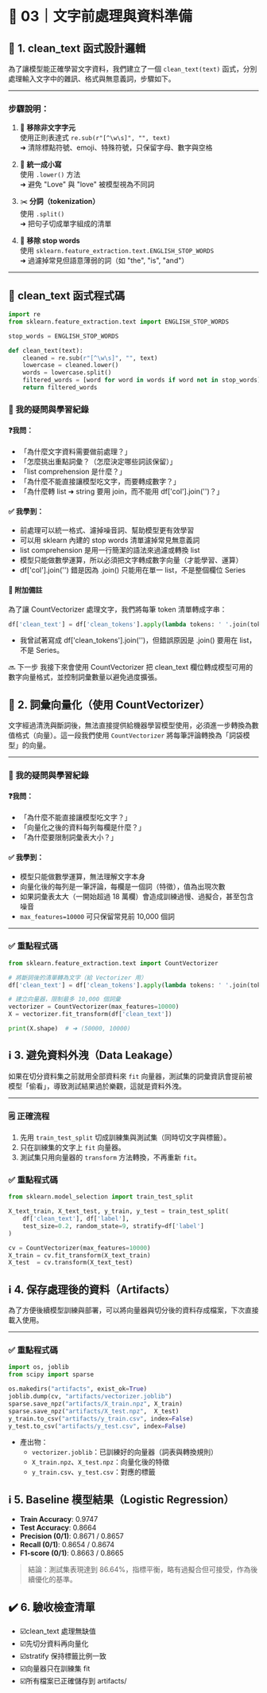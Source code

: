 # 🧹 03｜文字前處理與資料準備



## 🧩 1. clean_text 函式設計邏輯

為了讓模型能正確學習文字資料，我們建立了一個 `clean_text(text)` 函式，分別處理輸入文字中的雜訊、格式與無意義詞，步驟如下。

---

### 步驟說明：

1. 🧽 **移除非文字字元**  
   使用正則表達式 `re.sub(r"[^\w\s]", "", text)`  
   ➜ 清除標點符號、emoji、特殊符號，只保留字母、數字與空格  

2. 🔡 **統一成小寫**  
   使用 `.lower()` 方法  
   ➜ 避免 "Love" 與 "love" 被模型視為不同詞  

3. ✂️ **分詞（tokenization）**  
   使用 `.split()`  
   ➜ 把句子切成單字組成的清單  

4. 🚫 **移除 stop words**  
   使用 `sklearn.feature_extraction.text.ENGLISH_STOP_WORDS`  
   ➜ 過濾掉常見但語意薄弱的詞（如 "the", "is", "and"）

---

## 🧪 clean_text 函式程式碼

```python
import re
from sklearn.feature_extraction.text import ENGLISH_STOP_WORDS

stop_words = ENGLISH_STOP_WORDS

def clean_text(text):
    cleaned = re.sub(r"[^\w\s]", "", text)
    lowercase = cleaned.lower()
    words = lowercase.split()
    filtered_words = [word for word in words if word not in stop_words]
    return filtered_words
```

### 🧠 我的疑問與學習紀錄

#### ❓我問：
- 「為什麼文字資料需要做前處理？」
- 「怎麼挑出重點詞彙？（怎麼決定哪些詞該保留）」
- 「list comprehension 是什麼？」
- 「為什麼不能直接讓模型吃文字，而要轉成數字？」
- 「為什麼轉 list ➜ string 要用 join，而不能用 df['col'].join('')？」

#### ✅ 我學到：
- 前處理可以統一格式、濾掉噪音詞、幫助模型更有效學習
- 可以用 sklearn 內建的 stop words 清單濾掉常見無意義詞
- list comprehension 是用一行簡潔的語法來過濾或轉換 list
- 模型只能做數學運算，所以必須把文字轉成數字向量（才能學習、運算）
- df['col'].join('') 錯是因為 .join() 只能用在單一 list，不是整個欄位 Series

#### 📎 附加備註
為了讓 CountVectorizer 處理文字，我們將每筆 token 清單轉成字串：

```python
df['clean_text'] = df['clean_tokens'].apply(lambda tokens: ' '.join(tokens))
```
- 我曾試著寫成 df['clean_tokens'].join('')，但錯誤原因是 .join() 要用在 list，不是 Series。

🔜 下一步
我接下來會使用 CountVectorizer 把 clean_text 欄位轉成模型可用的數字向量格式，並控制詞彙數量以避免過度擴張。


## 🧮 2. 詞彙向量化（使用 CountVectorizer）

文字經過清洗與斷詞後，無法直接提供給機器學習模型使用，必須進一步轉換為數值格式（向量）。這一段我們使用 `CountVectorizer` 將每筆評論轉換為「詞袋模型」的向量。

---

### 🧠 我的疑問與學習紀錄

#### ❓我問：
- 「為什麼不能直接讓模型吃文字？」
- 「向量化之後的資料每列每欄是什麼？」
- 「為什麼要限制詞彙表大小？」

#### ✅ 我學到：
- 模型只能做數學運算，無法理解文字本身
- 向量化後的每列是一筆評論，每欄是一個詞（特徵），值為出現次數
- 如果詞彙表太大（一開始超過 18 萬欄）會造成訓練過慢、過擬合，甚至包含噪音
- `max_features=10000` 可只保留常見前 10,000 個詞

---

### ✅ 重點程式碼

```python
from sklearn.feature_extraction.text import CountVectorizer

# 將斷詞後的清單轉為文字（給 Vectorizer 用）
df['clean_text'] = df['clean_tokens'].apply(lambda tokens: ' '.join(tokens))

# 建立向量器，限制最多 10,000 個詞彙
vectorizer = CountVectorizer(max_features=10000)
X = vectorizer.fit_transform(df['clean_text'])

print(X.shape)  # ➜ (50000, 10000)
```

## ℹ️ 3. 避免資料外洩（Data Leakage）

如果在切分資料集之前就用全部資料來 `fit` 向量器，測試集的詞彙資訊會提前被模型「偷看」，導致測試結果過於樂觀，這就是資料外洩。

---

### 🗒️ 正確流程

1. 先用 `train_test_split` 切成訓練集與測試集（同時切文字與標籤）。
2. 只在訓練集的文字上 `fit` 向量器。
3. 測試集只用向量器的 `transform` 方法轉換，不再重新 `fit`。

### ✅ 重點程式碼

```python
from sklearn.model_selection import train_test_split

X_text_train, X_text_test, y_train, y_test = train_test_split(
    df['clean_text'], df['label'],
    test_size=0.2, random_state=9, stratify=df['label']
)

cv = CountVectorizer(max_features=10000)
X_train = cv.fit_transform(X_text_train)
X_test  = cv.transform(X_text_test)
```

## ℹ️ 4. 保存處理後的資料（Artifacts）

為了方便後續模型訓練與部署，可以將向量器與切分後的資料存成檔案，下次直接載入使用。

---

### ✅ 重點程式碼

```python
import os, joblib
from scipy import sparse

os.makedirs("artifacts", exist_ok=True)
joblib.dump(cv, "artifacts/vectorizer.joblib")
sparse.save_npz("artifacts/X_train.npz", X_train)
sparse.save_npz("artifacts/X_test.npz",  X_test)
y_train.to_csv("artifacts/y_train.csv", index=False)
y_test.to_csv("artifacts/y_test.csv", index=False)
```

- 產出物：
    - `vectorizer.joblib`：已訓練好的向量器（詞表與轉換規則）
    - `X_train.npz`、`X_test.npz`：向量化後的特徵
    - `y_train.csv`、`y_test.csv`：對應的標籤

## ℹ️ 5. Baseline 模型結果（Logistic Regression）

- **Train Accuracy**: 0.9747
- **Test Accuracy**: 0.8664
- **Precision (0/1)**: 0.8671 / 0.8657
- **Recall (0/1)**: 0.8654 / 0.8674
- **F1-score (0/1)**: 0.8663 / 0.8665

> 結論：測試集表現達到 86.64%，指標平衡，略有過擬合但可接受，作為後續優化的基準。


## ✔️ 6. 驗收檢查清單

- ☑️clean_text 處理無缺值
- ☑️先切分資料再向量化
- ☑️stratify 保持標籤比例一致
- ☑️向量器只在訓練集 fit
- ☑️所有檔案已正確儲存到 artifacts/